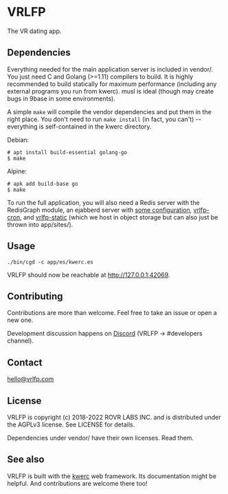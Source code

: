 VRLFP
=====

The VR dating app.

Dependencies
------------

Everything needed for the main application server is included in
vendor/. You just need C and Golang (>=1.11) compilers to build. It is
highly recommended to build statically for maximum performance
(including any external programs you run from kwerc). musl is ideal
(though may create bugs in 9base in some environments).

A simple `make` will compile the vendor dependencies and put them in the
right place. You don't need to run `make install` (in fact, you can't)
-- everything is self-contained in the kwerc directory.

Debian:
```
# apt install build-essential golang-go
$ make
```

Alpine:
```
# apk add build-base go
$ make
```

To run the full application, you will also need a Redis server with the
RedisGraph module, an ejabberd server with
[some configuration](https://github.com/rovrlabs/rovr-ejabberd),
[vrlfp-cron](https://github.com/rovrlabs/vrlfp-cron), and
[vrlfp-static](https://github.com/rovrlabs/vrlfp-static) (which we host in
object storage but can also just be thrown into app/sites/).

Usage
-----

`./bin/cgd -c app/es/kwerc.es`

VRLFP should now be reachable at http://127.0.0.1:42069.

Contributing
------------

Contributions are more than welcome. Feel free to take an issue or open
a new one.

Development discussion happens on [Discord](https://vrlfp.com/discord)
(VRLFP -> #developers channel).

Contact
-------

hello@vrlfp.com

License
-------

VRLFP is copyright (c) 2018-2022 ROVR LABS INC. and is distributed under
the AGPLv3 license. See LICENSE for details.

Dependencies under vendor/ have their own licenses. Read them.

See also
--------

VRLFP is built with the [kwerc](https://kwerc.org) web framework. Its
documentation might be helpful.  And contributions are welcome there
too!
